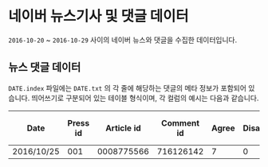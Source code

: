 # 네이버 뉴스기사 및 댓글 데이터

`2016-10-20` ~ `2016-10-29` 사이의 네이버 뉴스와 댓글을 수집한 데이터입니다.

## 뉴스 댓글 데이터

`DATE.index` 파일에는 `DATE.txt` 의 각 줄에 해당하는 댓글의 메타 정보가 포함되어 있습니다. 띄어쓰기로 구분되어 있는 테이블 형식이며, 각 컬럼의 예시는 다음과 같습니다.

| Date | Press id | Article id | Comment id | Agree | Disagree | User id (hash) |
| --- | --- | --- | --- | --- | --- | --- |
| 2016/10/25 | 001 | 0008775566 | 716126142 | 7 | 0 | 3w9r0 |